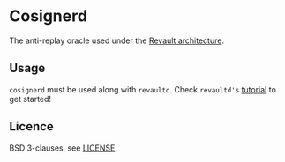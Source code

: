 # Cosignerd

The anti-replay oracle used under the [Revault architecture](https://github.com/revault/practical-revault/blob/master/revault.pdf).

## Usage
`cosignerd` must be used along with `revaultd`. Check `revaultd's` [tutorial](https://github.com/revault/revaultd/tree/master/doc/USAGE.md) to get started!

## Licence

BSD 3-clauses, see [LICENSE](LICENSE).
